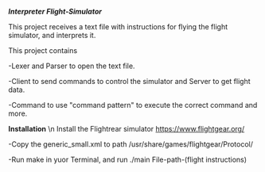 ***Interpreter Flight-Simulator***


This project receives a text file with instructions for flying the flight simulator, and interprets it.

This project contains

-Lexer and Parser to open the text file.

-Client to send commands to control the simulator and Server to get flight data.

-Command to use "command pattern" to execute the correct command and more.

****Installation****
\n
Install the Flightrear simulator https://www.flightgear.org/

-Copy the generic_small.xml to path /usr/share/games/flightgear/Protocol/

-Run make in yuor Terminal, and run ./main File-path-(flight instructions)

